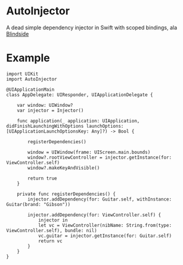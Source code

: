 # AutoInjector
A dead simple dependency injector in Swift with scoped bindings, ala [Blindside](https://github.com/jbsf/blindside)

# Example
    
    import UIKit
    import AutoInjector

    @UIApplicationMain
    class AppDelegate: UIResponder, UIApplicationDelegate {

        var window: UIWindow?
        var injector = Injector()

        func application(_ application: UIApplication, didFinishLaunchingWithOptions launchOptions: [UIApplicationLaunchOptionsKey: Any]?) -> Bool {

            registerDependencies()

            window = UIWindow(frame: UIScreen.main.bounds)
            window?.rootViewController = injector.getInstance(for: ViewController.self)
            window?.makeKeyAndVisible()

            return true
        }
    
        private func registerDependencies() {
            injector.addDependency(for: Guitar.self, withInstance: Guitar(brand: "Gibson"))

            injector.addDependency(for: ViewController.self) {
                injector in
                let vc = ViewController(nibName: String.from(type: ViewController.self), bundle: nil)
                vc.guitar = injector.getInstance(for: Guitar.self)
                return vc
            }
        }
    }
